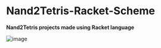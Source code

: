 # Nand2Tetris-Racket-Scheme
**Nand2Tetris projects made using Racket language**


![image](https://github.com/roeygross/Nand2Tetris-Racket-Scheme/assets/128812767/4f061f84-5f71-445b-b9c5-d9aca88fbf83)
